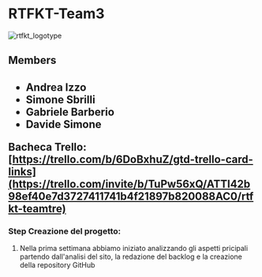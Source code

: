 # RTFKT-Team3
![rtfkt_logotype](https://github.com/daveinthahood/RTFKT-Team3/assets/101344486/029a8c00-351e-4f2b-a43f-fb4ef8cb4e0b)

<h2> Members <h2>
<ul> 
    <li> Andrea Izzo</li>
    <li> Simone Sbrilli</li>
    <li> Gabriele Barberio</li>
    <li> Davide Simone</li>
</ul>

 **Bacheca Trello:** [https://trello.com/b/6DoBxhuZ/gtd-trello-card-links](https://trello.com/invite/b/TuPw56xQ/ATTI42b98ef40e7d3727411741b4f21897b820088AC0/rtfkt-teamtre)
    
 ### Step Creazione del progetto: 
 1. Nella prima settimana abbiamo iniziato analizzando gli aspetti pricipali partendo dall'analisi del sito,  la redazione del backlog e la creazione della repository GitHub 
        

